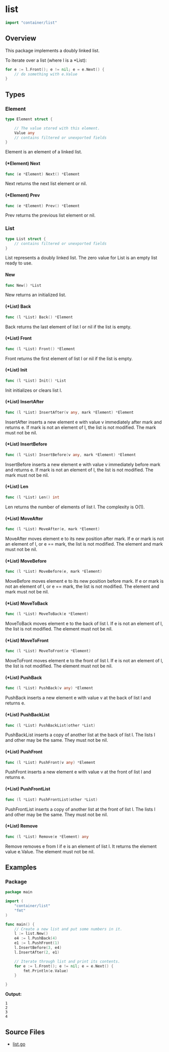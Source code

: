 # list

```go
import "container/list"
```

## Overview

This package implements a doubly linked list.

To iterate over a list (where l is a \*List):

```go
for e := l.Front(); e != nil; e = e.Next() {
	// do something with e.Value
}
```

## Types

### Element

```go
type Element struct {

	// The value stored with this element.
	Value any
	// contains filtered or unexported fields
}
```

Element is an element of a linked list.

#### (\*Element) Next

```go
func (e *Element) Next() *Element
```

Next returns the next list element or nil.

#### (\*Element) Prev

```go
func (e *Element) Prev() *Element
```

Prev returns the previous list element or nil.

### List

```go
type List struct {
	// contains filtered or unexported fields
}
```

List represents a doubly linked list. The zero value for List is an empty list ready to use.

#### New

```go
func New() *List
```

New returns an initialized list.

#### (\*List) Back

```go
func (l *List) Back() *Element
```

Back returns the last element of list l or nil if the list is empty.

#### (\*List) Front

```go
func (l *List) Front() *Element
```

Front returns the first element of list l or nil if the list is empty.

#### (\*List) Init

```go
func (l *List) Init() *List
```

Init initializes or clears list l.

#### (\*List) InsertAfter

```go
func (l *List) InsertAfter(v any, mark *Element) *Element
```

InsertAfter inserts a new element e with value v immediately after mark and returns e. If mark is not an element of l, the list is not modified. The mark must not be nil.

#### (\*List) InsertBefore

```go
func (l *List) InsertBefore(v any, mark *Element) *Element
```

InsertBefore inserts a new element e with value v immediately before mark and returns e. If mark is not an element of l, the list is not modified. The mark must not be nil.

#### (\*List) Len

```go
func (l *List) Len() int
```

Len returns the number of elements of list l. The complexity is O(1).

#### (\*List) MoveAfter

```go
func (l *List) MoveAfter(e, mark *Element)
```

MoveAfter moves element e to its new position after mark. If e or mark is not an element of l, or e == mark, the list is not modified. The element and mark must not be nil.

#### (\*List) MoveBefore

```go
func (l *List) MoveBefore(e, mark *Element)
```

MoveBefore moves element e to its new position before mark. If e or mark is not an element of l, or e == mark, the list is not modified. The element and mark must not be nil.

#### (\*List) MoveToBack

```go
func (l *List) MoveToBack(e *Element)
```

MoveToBack moves element e to the back of list l. If e is not an element of l, the list is not modified. The element must not be nil.

#### (\*List) MoveToFront

```go
func (l *List) MoveToFront(e *Element)
```

MoveToFront moves element e to the front of list l. If e is not an element of l, the list is not modified. The element must not be nil.

#### (\*List) PushBack

```go
func (l *List) PushBack(v any) *Element
```

PushBack inserts a new element e with value v at the back of list l and returns e.

#### (\*List) PushBackList

```go
func (l *List) PushBackList(other *List)
```

PushBackList inserts a copy of another list at the back of list l. The lists l and other may be the same. They must not be nil.

#### (\*List) PushFront

```go
func (l *List) PushFront(v any) *Element
```

PushFront inserts a new element e with value v at the front of list l and returns e.

#### (\*List) PushFrontList

```go
func (l *List) PushFrontList(other *List)
```

PushFrontList inserts a copy of another list at the front of list l. The lists l and other may be the same. They must not be nil.

#### (\*List) Remove

```go
func (l *List) Remove(e *Element) any
```

Remove removes e from l if e is an element of list l. It returns the element value e.Value. The element must not be nil.

## Examples

### Package

```go
package main

import (
	"container/list"
	"fmt"
)

func main() {
	// Create a new list and put some numbers in it.
	l := list.New()
	e4 := l.PushBack(4)
	e1 := l.PushFront(1)
	l.InsertBefore(3, e4)
	l.InsertAfter(2, e1)

	// Iterate through list and print its contents.
	for e := l.Front(); e != nil; e = e.Next() {
		fmt.Println(e.Value)
	}

}
```

**Output:**

```
1
2
3
4
```

## Source Files

- [list.go](/code/container/list/list)
